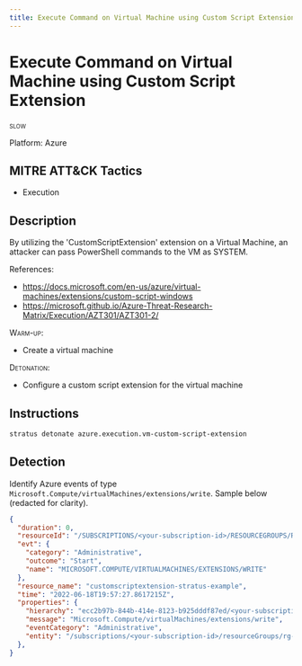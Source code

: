 ```yaml
---
title: Execute Command on Virtual Machine using Custom Script Extension
---
```


# Execute Command on Virtual Machine using Custom Script Extension

 <span class="smallcaps w3-badge w3-orange w3-round w3-text-sand" title="This attack technique might be slow to warm up or detonate">slow</span> 


Platform: Azure

## MITRE ATT&CK Tactics


- Execution

## Description


By utilizing the 'CustomScriptExtension' extension on a Virtual Machine, an attacker can pass PowerShell commands to the VM as SYSTEM.

References:

- https://docs.microsoft.com/en-us/azure/virtual-machines/extensions/custom-script-windows
- https://microsoft.github.io/Azure-Threat-Research-Matrix/Execution/AZT301/AZT301-2/

<span style="font-variant: small-caps;">Warm-up</span>: 

- Create a virtual machine

<span style="font-variant: small-caps;">Detonation</span>: 

- Configure a custom script extension for the virtual machine


## Instructions

```bash title="Detonate with Stratus Red Team"
stratus detonate azure.execution.vm-custom-script-extension
```
## Detection


Identify Azure events of type <code>Microsoft.Compute/virtualMachines/extensions/write</code>. Sample below (redacted for clarity).

```json hl_lines="7"
{
  "duration": 0,
  "resourceId": "/SUBSCRIPTIONS/<your-subscription-id>/RESOURCEGROUPS/RG-HAT6H48Q/PROVIDERS/MICROSOFT.COMPUTE/VIRTUALMACHINES/VM-HAT6H48Q/EXTENSIONS/CUSTOMSCRIPTEXTENSION-STRATUS-EXAMPLE",
  "evt": {
    "category": "Administrative",
    "outcome": "Start",
    "name": "MICROSOFT.COMPUTE/VIRTUALMACHINES/EXTENSIONS/WRITE"
  },
  "resource_name": "customscriptextension-stratus-example",
  "time": "2022-06-18T19:57:27.8617215Z",
  "properties": {
    "hierarchy": "ecc2b97b-844b-414e-8123-b925dddf87ed/<your-subscription-id>",
    "message": "Microsoft.Compute/virtualMachines/extensions/write",
    "eventCategory": "Administrative",
    "entity": "/subscriptions/<your-subscription-id>/resourceGroups/rg-hat6h48q/providers/Microsoft.Compute/virtualMachines/vm-hat6h48q/extensions/CustomScriptExtension-Stratus-Example"
  },
}
```


